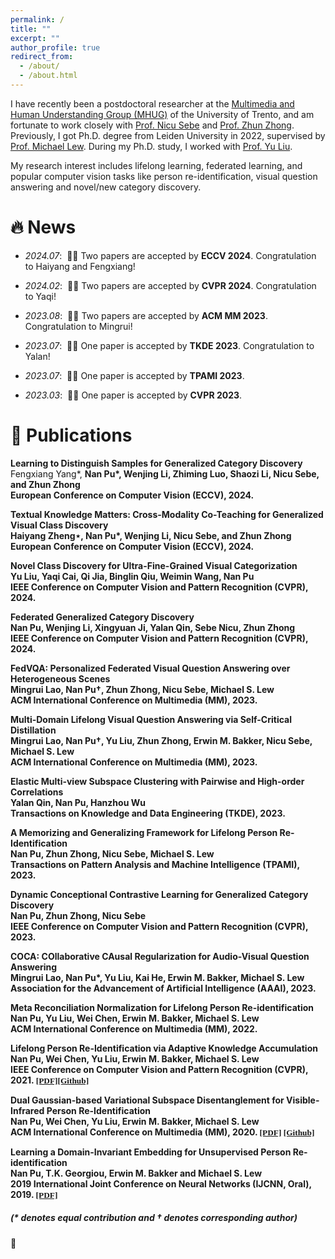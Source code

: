 ```yaml
---
permalink: /
title: ""
excerpt: ""
author_profile: true
redirect_from: 
  - /about/
  - /about.html
---
```



<span class='anchor' id='about-me'></span>

I have recently been a postdoctoral researcher at the <a href="http://mhug.disi.unitn.it/#/">Multimedia and Human Understanding Group (MHUG)</a> of the University of Trento, and am fortunate to work closely with <a href="https://disi.unitn.it/~sebe/">Prof. Nicu Sebe</a> and <a href="https://zhunzhong.site/">Prof. Zhun Zhong</a>.
Previously, I got Ph.D. degree from Leiden University in 2022, supervised by <a href="https://disi.unitn.it/~sebe/">Prof. Michael Lew</a>. During my Ph.D. study, I worked with <a href="https://liuyudut.github.io/">Prof. Yu Liu</a>.

My research interest includes lifelong learning, federated learning, and popular computer vision tasks like person re-identification, visual question answering and novel/new category discovery. 

# 🔥 News

- *2024.07*: &nbsp;🎉🎉 Two papers are accepted by <strong>ECCV 2024</strong>. Congratulation to Haiyang and Fengxiang!

- *2024.02*: &nbsp;🎉🎉 Two papers are accepted by <strong>CVPR 2024</strong>. Congratulation to Yaqi!

- *2023.08*: &nbsp;🎉🎉 Two papers are accepted by <strong>ACM MM 2023</strong>. Congratulation to Mingrui!

- *2023.07*: &nbsp;🎉🎉 One paper is accepted by <strong>TKDE 2023</strong>. Congratulation to Yalan!

- *2023.07*: &nbsp;🎉🎉 One paper is accepted by <strong>TPAMI 2023</strong>.

- *2023.03*: &nbsp;🎉🎉 One paper is accepted by <strong>CVPR 2023</strong>.


# 📝 Publications 
<div class='paper-box'>
<div class='paper-box-text' markdown="1">

<strong>Learning to Distinguish Samples for Generalized Category Discovery</strong><br>
                    Fengxiang Yang*, <strong>Nan Pu*<strong>, Wenjing Li, Zhiming Luo, Shaozi Li, Nicu Sebe, and Zhun Zhong<br>
                    European Conference on Computer Vision (<strong>ECCV</strong>), 2024.<br>
</div>
</div>

<div class='paper-box'>
<div class='paper-box-text' markdown="1">



<strong>Textual Knowledge Matters: Cross-Modality Co-Teaching for Generalized Visual Class Discovery</strong><br>
                    Haiyang Zheng⋆, <strong>Nan Pu*<strong>, Wenjing Li, Nicu Sebe, and Zhun Zhong
                    European Conference on Computer Vision (<strong>ECCV</strong>), 2024.<br>
</div>
</div>

<div class='paper-box'>
<div class='paper-box-text' markdown="1">

<strong>Novel Class Discovery for Ultra-Fine-Grained Visual Categorization</strong><br>
                    Yu Liu, Yaqi Cai, Qi Jia, Binglin Qiu, Weimin Wang, <strong>Nan Pu</strong><br>
                    IEEE Conference on Computer Vision and Pattern Recognition (<strong>CVPR</strong>), 2024.<br>
</div>
</div>

<div class='paper-box'>
<div class='paper-box-text' markdown="1">

<strong>Federated Generalized Category Discovery</strong><br>
                    <strong>Nan Pu</strong>, Wenjing Li, Xingyuan Ji, Yalan Qin, Sebe Nicu, Zhun Zhong<br>
                    IEEE Conference on Computer Vision and Pattern Recognition (<strong>CVPR</strong>), 2024.<br>
</div>
</div>


<div class='paper-box'>
<div class='paper-box-text' markdown="1">

<strong>FedVQA: Personalized Federated Visual Question Answering over Heterogeneous Scenes</strong><br>
Mingrui Lao, <strong>Nan Pu†</strong>, Zhun Zhong, Nicu Sebe, Michael S. Lew<br>
                    ACM International Conference on Multimedia (<strong>MM</strong>), 2023.<br>

</div>
</div>

<div class='paper-box'>
<div class='paper-box-text' markdown="1">

<strong>Multi-Domain Lifelong Visual Question Answering via Self-Critical Distillation</strong><br>
Mingrui Lao, <strong>Nan Pu†</strong>, Yu Liu, Zhun Zhong, Erwin M. Bakker, Nicu Sebe, Michael S. Lew<br>
                    ACM International Conference on Multimedia (<strong>MM</strong>), 2023.<br>

</div>
</div>


<div class='paper-box'>
<div class='paper-box-text' markdown="1">

<strong>Elastic Multi-view Subspace Clustering with Pairwise and High-order Correlations</strong><br>
Yalan Qin, <strong>Nan Pu</strong>, Hanzhou Wu<br>
                    Transactions on Knowledge and Data Engineering (<strong>TKDE</strong>), 2023.<br>

</div>
</div>

<div class='paper-box'>
<div class='paper-box-text' markdown="1">

<strong>A Memorizing and Generalizing Framework for Lifelong Person Re-Identification</strong><br>
<strong>Nan Pu</strong>, Zhun Zhong, Nicu Sebe, Michael S. Lew<br>
                    Transactions on Pattern Analysis and Machine Intelligence (<strong>TPAMI</strong>), 2023.<br>

</div>
</div>

<div class='paper-box'>
<div class='paper-box-text' markdown="1">

<strong>Dynamic Conceptional Contrastive Learning for Generalized Category Discovery</strong><br>
                    <strong>Nan Pu</strong>, Zhun Zhong, Nicu Sebe<br>
                    IEEE Conference on Computer Vision and Pattern Recognition (<strong>CVPR</strong>), 2023.<br>
</div>
</div>

<div class='paper-box'>
<div class='paper-box-text' markdown="1">

 <strong>COCA: COllaborative CAusal Regularization for Audio-Visual Question Answering</strong><br>
                    Mingrui Lao, <strong>Nan Pu*</strong>, Yu Liu, Kai He, Erwin M. Bakker, Michael S. Lew<br>
                    Association for the Advancement of Artificial Intelligence (<strong>AAAI</strong>), 2023.<br>

</div>
</div>


<div class='paper-box'>
<div class='paper-box-text' markdown="1">

 <strong>Meta Reconciliation Normalization for Lifelong Person Re-identification</strong><br>
                    <strong>Nan Pu</strong>, Yu Liu, Wei Chen, Erwin M. Bakker, Michael S. Lew<br>
                    ACM International Conference on Multimedia (<strong>MM</strong>), 2022.<br>

</div>
</div>



<div class='paper-box'>
<div class='paper-box-text' markdown="1">

<strong>Lifelong Person Re-Identification via Adaptive Knowledge Accumulation</strong><br>
                    <strong>Nan Pu</strong>, Wei Chen, Yu Liu, Erwin M. Bakker, Michael S. Lew<br>
                    IEEE Conference on Computer Vision and Pattern Recognition (<strong>CVPR</strong>), 2021.
                    <a href="https://arxiv.org/abs/2103.12462" target="_blank"><font face="Times New Roman"
                                                                                     style="font-size: 10pt;">[PDF]</font></a><a href="https://github.com/TPCD/LifelongReID" target="_blank"><font face="Times New Roman"  style="font-size: 10pt;">[Github]</font></a>
</div>
</div>



<div class='paper-box'>
<div class='paper-box-text' markdown="1">

<strong>Dual Gaussian-based Variational Subspace Disentanglement for Visible-Infrared Person
                        Re-Identification</strong><br>
                    <strong>Nan Pu</strong>, Wei Chen, Yu Liu, Erwin M. Bakker, Michael S. Lew<br>
                    ACM International Conference on Multimedia (<strong>MM</strong>), 2020.
                    <a href="https://arxiv.org/abs/2008.02520" target="_blank"><font face="Times New Roman"
                                                                                     style="font-size: 10pt;">[PDF]</font></a>
                    <a href="https://github.com/TPCD/DG-VAE" target="_blank"><font face="Times New Roman"
                                                                                   style="font-size: 10pt;">[Github]</font></a>


</div>
</div>

<div class='paper-box'>
<div class='paper-box-text' markdown="1">

                  
<strong>Learning a Domain-Invariant Embedding for Unsupervised Person Re-identification</strong><br>
                    <strong>Nan Pu</strong>, T.K. Georgiou, Erwin M. Bakker and Michael S. Lew<br>
                    2019 International Joint Conference on Neural Networks (<strong>IJCNN, Oral</strong>), 2019.
                    <a href="pdfs/pu2019.pdf" target="_blank"><font face="Times New Roman" style="font-size: 10pt;">[PDF]</font></a>


</div>
</div>


##### (* denotes equal contribution and  † denotes corresponding author)

<div class='paper-box'><div class="badge">🎉</div>
<div class='paper-box-text' markdown="1">
<script type='text/javascript' id='clustrmaps' src='//cdn.clustrmaps.com/map_v2.js?cl=868686&w=530&t=tt&d=Tqpk_h7toGxUH-BshURkYMTaJQ0K3OsVUvFkW4SY-sU&co=ffffff&ct=000000'></script>
</div>
</div>

<script src="assets/js/jquery.min.js"></script>
<script src="assets/js/jquery.poptrox.min.js"></script>
<script src="assets/js/browser.min.js"></script>
<script src="assets/js/breakpoints.min.js"></script>
<script src="assets/js/util.js"></script>
<script src="assets/js/main.js"></script>